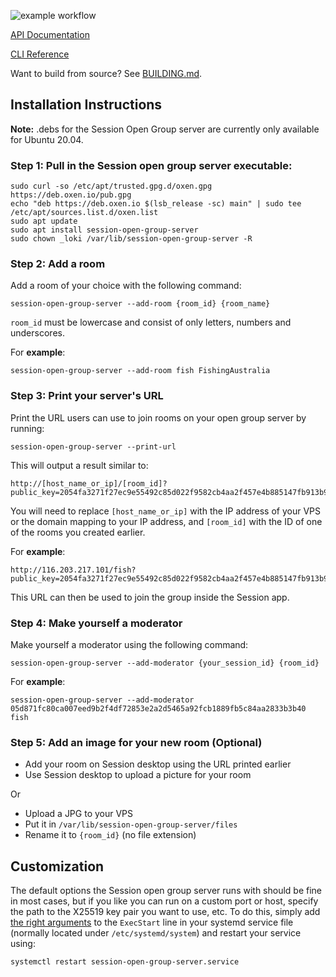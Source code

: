 ![example workflow](https://github.com/nielsandriesse/session-open-group-server/actions/workflows/check.yml/badge.svg)

[API Documentation](https://github.com/nielsandriesse/session-open-group-server/blob/main/DOCUMENTATION.md)

[CLI Reference](https://github.com/nielsandriesse/session-open-group-server/blob/main/CLI.md)

Want to build from source? See [BUILDING.md](https://github.com/nielsandriesse/session-open-group-server/blob/main/BUILDING.md).

## Installation Instructions

**Note:** .debs for the Session Open Group server are currently only available for Ubuntu 20.04.

### Step 1: Pull in the Session open group server executable:

```
sudo curl -so /etc/apt/trusted.gpg.d/oxen.gpg https://deb.oxen.io/pub.gpg
echo "deb https://deb.oxen.io $(lsb_release -sc) main" | sudo tee /etc/apt/sources.list.d/oxen.list
sudo apt update
sudo apt install session-open-group-server
sudo chown _loki /var/lib/session-open-group-server -R
```

### Step 2: Add a room

Add a room of your choice with the following command:

```
session-open-group-server --add-room {room_id} {room_name}
```

`room_id` must be lowercase and consist of only letters, numbers and underscores.

For **example**:

```
session-open-group-server --add-room fish FishingAustralia
```

### Step 3: Print your server's URL

Print the URL users can use to join rooms on your open group server by running:

```
session-open-group-server --print-url
```

This will output a result similar to:

```
http://[host_name_or_ip]/[room_id]?public_key=2054fa3271f27ec9e55492c85d022f9582cb4aa2f457e4b885147fb913b9c131
```

You will need to replace `[host_name_or_ip]` with the IP address of your VPS or the domain mapping to your IP address, and `[room_id]` with the ID of one of the rooms you created earlier.

For **example**:

```
http://116.203.217.101/fish?public_key=2054fa3271f27ec9e55492c85d022f9582cb4aa2f457e4b885147fb913b9c131
```

This URL can then be used to join the group inside the Session app.

### Step 4: Make yourself a moderator

Make yourself a moderator using the following command: 

```
session-open-group-server --add-moderator {your_session_id} {room_id}
```

For **example**:

```
session-open-group-server --add-moderator 05d871fc80ca007eed9b2f4df72853e2a2d5465a92fcb1889fb5c84aa2833b3b40 fish
``` 


### Step 5: Add an image for your new room (Optional)

- Add your room on Session desktop using the URL printed earlier
- Use Session desktop to upload a picture for your room

Or

- Upload a JPG to your VPS
- Put it in `/var/lib/session-open-group-server/files`
- Rename it to `{room_id}` (no file extension)

## Customization

The default options the Session open group server runs with should be fine in most cases, but if you like you can run on a custom port or host, specify the path to the X25519 key pair you want to use, etc. To do this, simply add [the right arguments](https://github.com/nielsandriesse/session-open-group-server/blob/main/BUILDING.md#step-3-run-it) to the `ExecStart` line in your systemd service file (normally located under `/etc/systemd/system`) and restart your service using:

```
systemctl restart session-open-group-server.service
```
